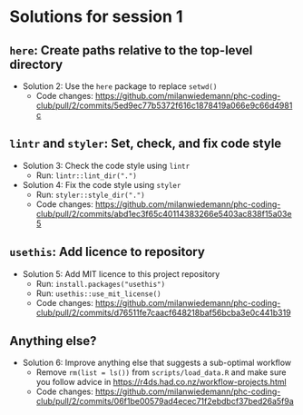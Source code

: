 # Solutions for session 1

## `here`: Create paths relative to the top-level directory

* Solution 2: Use the `here` package to replace `setwd()`
  * Code changes: https://github.com/milanwiedemann/phc-coding-club/pull/2/commits/5ed9ec77b5372f616c1878419a066e9c66d4981c
  
## `lintr` and `styler`: Set, check, and fix code style

* Solution 3: Check the code style using `lintr`
  * Run: `lintr::lint_dir(".")`
* Solution 4: Fix the code style using `styler`
  * Run: `styler::style_dir(".")`
  * Code changes: https://github.com/milanwiedemann/phc-coding-club/pull/2/commits/abd1ec3f65c40114383266e5403ac838f15a03e5

## `usethis`: Add licence to repository

* Solution 5: Add MIT licence to this project repository
  * Run: `install.packages("usethis")`
  * Run: `usethis::use_mit_license()`
  * Code changes: https://github.com/milanwiedemann/phc-coding-club/pull/2/commits/d76511fe7caacf648218baf56bcba3e0c441b319

## Anything else?

* Solution 6: Improve anything else that suggests a sub-optimal workflow
  * Remove `rm(list = ls())` from `scripts/load_data.R` and make sure you follow advice in https://r4ds.had.co.nz/workflow-projects.html
  * Code changes: https://github.com/milanwiedemann/phc-coding-club/pull/2/commits/06f1be00579ad4ecec71f2ebdbcf37bed26a5f9a